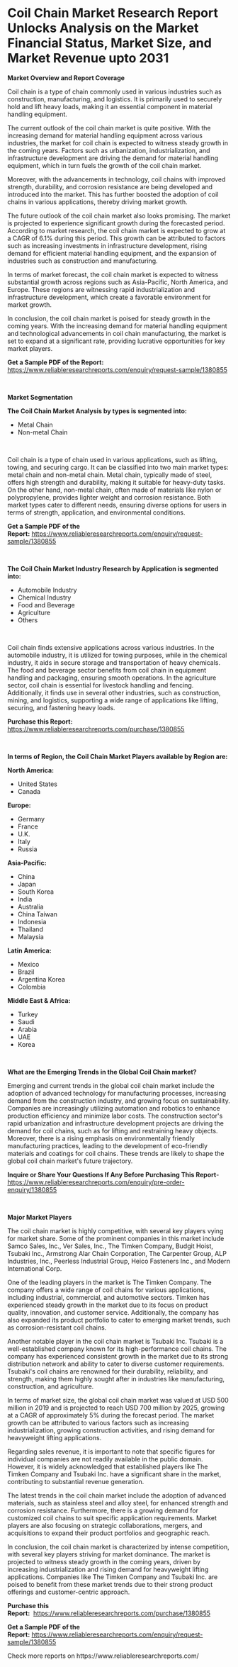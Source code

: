 <p><h1>Coil Chain Market Research Report Unlocks Analysis on the Market Financial Status, Market Size, and Market Revenue upto 2031</h1></p><p><strong>Market Overview and Report Coverage</strong></p>
<p><p>Coil chain is a type of chain commonly used in various industries such as construction, manufacturing, and logistics. It is primarily used to securely hold and lift heavy loads, making it an essential component in material handling equipment. </p><p>The current outlook of the coil chain market is quite positive. With the increasing demand for material handling equipment across various industries, the market for coil chain is expected to witness steady growth in the coming years. Factors such as urbanization, industrialization, and infrastructure development are driving the demand for material handling equipment, which in turn fuels the growth of the coil chain market.</p><p>Moreover, with the advancements in technology, coil chains with improved strength, durability, and corrosion resistance are being developed and introduced into the market. This has further boosted the adoption of coil chains in various applications, thereby driving market growth.</p><p>The future outlook of the coil chain market also looks promising. The market is projected to experience significant growth during the forecasted period. According to market research, the coil chain market is expected to grow at a CAGR of 6.1% during this period. This growth can be attributed to factors such as increasing investments in infrastructure development, rising demand for efficient material handling equipment, and the expansion of industries such as construction and manufacturing.</p><p>In terms of market forecast, the coil chain market is expected to witness substantial growth across regions such as Asia-Pacific, North America, and Europe. These regions are witnessing rapid industrialization and infrastructure development, which create a favorable environment for market growth. </p><p>In conclusion, the coil chain market is poised for steady growth in the coming years. With the increasing demand for material handling equipment and technological advancements in coil chain manufacturing, the market is set to expand at a significant rate, providing lucrative opportunities for key market players.</p></p>
<p><strong>Get a Sample PDF of the Report:</strong> <a href="https://www.reliableresearchreports.com/enquiry/request-sample/1380855">https://www.reliableresearchreports.com/enquiry/request-sample/1380855</a></p>
<p>&nbsp;</p>
<p><strong>Market Segmentation</strong></p>
<p><strong>The Coil Chain Market Analysis by types is segmented into:</strong></p>
<p><ul><li>Metal Chain</li><li>Non-metal Chain</li></ul></p>
<p>&nbsp;</p>
<p><p>Coil chain is a type of chain used in various applications, such as lifting, towing, and securing cargo. It can be classified into two main market types: metal chain and non-metal chain. Metal chain, typically made of steel, offers high strength and durability, making it suitable for heavy-duty tasks. On the other hand, non-metal chain, often made of materials like nylon or polypropylene, provides lighter weight and corrosion resistance. Both market types cater to different needs, ensuring diverse options for users in terms of strength, application, and environmental conditions.</p></p>
<p><strong>Get a Sample PDF of the Report:</strong>&nbsp;<a href="https://www.reliableresearchreports.com/enquiry/request-sample/1380855">https://www.reliableresearchreports.com/enquiry/request-sample/1380855</a></p>
<p>&nbsp;</p>
<p><strong>The Coil Chain Market Industry Research by Application is segmented into:</strong></p>
<p><ul><li>Automobile Industry</li><li>Chemical Industry</li><li>Food and Beverage</li><li>Agriculture</li><li>Others</li></ul></p>
<p>&nbsp;</p>
<p><p>Coil chain finds extensive applications across various industries. In the automobile industry, it is utilized for towing purposes, while in the chemical industry, it aids in secure storage and transportation of heavy chemicals. The food and beverage sector benefits from coil chain in equipment handling and packaging, ensuring smooth operations. In the agriculture sector, coil chain is essential for livestock handling and fencing. Additionally, it finds use in several other industries, such as construction, mining, and logistics, supporting a wide range of applications like lifting, securing, and fastening heavy loads.</p></p>
<p><strong>Purchase this Report:</strong>&nbsp; <a href="https://www.reliableresearchreports.com/purchase/1380855">https://www.reliableresearchreports.com/purchase/1380855</a></p>
<p>&nbsp;</p>
<p><strong>In terms of Region, the Coil Chain Market Players available by Region are:</strong></p>
<p>
    <p> <strong> North America: </strong>
        <ul>
            <li>United States</li>
            <li>Canada</li>
        </ul>
        </p> 
    <p> <strong> Europe: </strong>
        <ul>
            <li>Germany</li>
            <li>France</li>
            <li>U.K.</li>
            <li>Italy</li>
            <li>Russia</li>
        </ul>
        </p> 
    <p> <strong> Asia-Pacific: </strong>
        <ul>
            <li>China</li>
            <li>Japan</li>
            <li>South Korea</li>
            <li>India</li>
            <li>Australia</li>
            <li>China Taiwan</li>
            <li>Indonesia</li>
            <li>Thailand</li>
            <li>Malaysia</li>
        </ul>
        </p> 
    <p> <strong> Latin America: </strong>
        <ul>
            <li>Mexico</li>
            <li>Brazil</li>
            <li>Argentina Korea</li>
            <li>Colombia</li>
        </ul>
        </p> 
    <p> <strong> Middle East & Africa: </strong>
        <ul>
            <li>Turkey</li>
            <li>Saudi</li>
            <li>Arabia</li>
            <li>UAE</li>
            <li>Korea</li>
        </ul>
    </p>
    </p>
<p>&nbsp;</p>
<p><strong>What are the Emerging Trends in the Global Coil Chain market?</strong></p>
<p><p>Emerging and current trends in the global coil chain market include the adoption of advanced technology for manufacturing processes, increasing demand from the construction industry, and growing focus on sustainability. Companies are increasingly utilizing automation and robotics to enhance production efficiency and minimize labor costs. The construction sector's rapid urbanization and infrastructure development projects are driving the demand for coil chains, such as for lifting and restraining heavy objects. Moreover, there is a rising emphasis on environmentally friendly manufacturing practices, leading to the development of eco-friendly materials and coatings for coil chains. These trends are likely to shape the global coil chain market's future trajectory.</p></p>
<p><strong>Inquire or Share Your Questions If Any Before Purchasing This Report</strong>- <a href="https://www.reliableresearchreports.com/enquiry/pre-order-enquiry/1380855">https://www.reliableresearchreports.com/enquiry/pre-order-enquiry/1380855</a></p>
<p>&nbsp;</p>
<p><strong>Major Market Players</strong></p>
<p><p>The coil chain market is highly competitive, with several key players vying for market share. Some of the prominent companies in this market include Samco Sales, Inc., Ver Sales, Inc., The Timken Company, Budgit Hoist, Tsubaki Inc., Armstrong Alar Chain Corporation, The Carpenter Group, ALP Industries, Inc., Peerless Industrial Group, Heico Fasteners Inc., and Modern International Corp.</p><p>One of the leading players in the market is The Timken Company. The company offers a wide range of coil chains for various applications, including industrial, commercial, and automotive sectors. Timken has experienced steady growth in the market due to its focus on product quality, innovation, and customer service. Additionally, the company has also expanded its product portfolio to cater to emerging market trends, such as corrosion-resistant coil chains.</p><p>Another notable player in the coil chain market is Tsubaki Inc. Tsubaki is a well-established company known for its high-performance coil chains. The company has experienced consistent growth in the market due to its strong distribution network and ability to cater to diverse customer requirements. Tsubaki's coil chains are renowned for their durability, reliability, and strength, making them highly sought after in industries like manufacturing, construction, and agriculture.</p><p>In terms of market size, the global coil chain market was valued at USD 500 million in 2019 and is projected to reach USD 700 million by 2025, growing at a CAGR of approximately 5% during the forecast period. The market growth can be attributed to various factors such as increasing industrialization, growing construction activities, and rising demand for heavyweight lifting applications.</p><p>Regarding sales revenue, it is important to note that specific figures for individual companies are not readily available in the public domain. However, it is widely acknowledged that established players like The Timken Company and Tsubaki Inc. have a significant share in the market, contributing to substantial revenue generation.</p><p>The latest trends in the coil chain market include the adoption of advanced materials, such as stainless steel and alloy steel, for enhanced strength and corrosion resistance. Furthermore, there is a growing demand for customized coil chains to suit specific application requirements. Market players are also focusing on strategic collaborations, mergers, and acquisitions to expand their product portfolios and geographic reach.</p><p>In conclusion, the coil chain market is characterized by intense competition, with several key players striving for market dominance. The market is projected to witness steady growth in the coming years, driven by increasing industrialization and rising demand for heavyweight lifting applications. Companies like The Timken Company and Tsubaki Inc. are poised to benefit from these market trends due to their strong product offerings and customer-centric approach.</p></p>
<p><strong>Purchase this Report:</strong>&nbsp;&nbsp;<a href="https://www.reliableresearchreports.com/purchase/1380855">https://www.reliableresearchreports.com/purchase/1380855</a></p>
<p></p>
<p><strong>Get a Sample PDF of the Report:</strong>&nbsp;<a href="https://www.reliableresearchreports.com/enquiry/request-sample/1380855">https://www.reliableresearchreports.com/enquiry/request-sample/1380855</a></p>
<p>Check more reports on https://www.reliableresearchreports.com/</p>